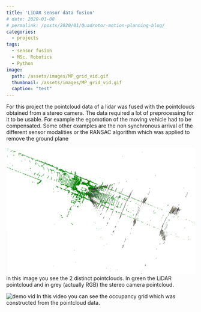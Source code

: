 ```yaml
---
title: 'LiDAR sensor data fusion'
# date: 2020-01-08
# permalink: /posts/2020/01/Quadrotor-motion-planning-blog/
categories:
  - projects
tags:
  - sensor fusion
  - MSc. Robotics
  - Python
image: 
  path: /assets/images/MP_grid_vid.gif
  thumbnail: /assets/images/MP_grid_vid.gif
  caption: "test"
---
```


For this project the pointcloud data of a lidar was fused with the pointclouds obtained from a stereo camera. The data required a lot of preprocessing for it to be usable. For example the egomotion of the moving vehicle had to be compensated. Some other examples are the non synchronous arrival of the different sensor modalities or the RANSAC algorithm which was applied to remove the ground plane


![demo lidar vs stereo](assets/images/top_view_lidarvsstereo.png)
in this image you see the 2 distinct pointclouds. In green the LiDAR pointcloud and in grey (actually RGB) the stereo camera pointcloud.


![demo vid](assets/demo/MP_grid_vid.gif)
In this video you can see the occupancy grid which was constructed from the pointcloud data.